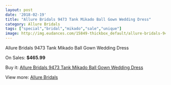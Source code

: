 ```yaml
---
layout: post
date: '2018-02-19'
title: "Allure Bridals 9473 Tank Mikado Ball Gown Wedding Dress"
category: Allure Bridals
tags: ["special","bridal","mikado","sale","unique"]
image: http://img.eudances.com/15849-thickbox_default/allure-bridals-9473-tank-mikado-ball-gown-wedding-dress.jpg
---
```

Allure Bridals 9473 Tank Mikado Ball Gown Wedding Dress

On Sales: **$465.99**
<a href="https://www.eudances.com/en/allure-bridals/4669-allure-bridals-9473-tank-mikado-ball-gown-wedding-dress.html"><amp-img layout="responsive" width="600" height="600" src="//img.eudances.com/15849-thickbox_default/allure-bridals-9473-tank-mikado-ball-gown-wedding-dress.jpg" alt="Allure Bridals 9473 Tank Mikado Ball Gown Wedding Dress 0" /></a>
<a href="https://www.eudances.com/en/allure-bridals/4669-allure-bridals-9473-tank-mikado-ball-gown-wedding-dress.html"><amp-img layout="responsive" width="600" height="600" src="//img.eudances.com/15851-thickbox_default/allure-bridals-9473-tank-mikado-ball-gown-wedding-dress.jpg" alt="Allure Bridals 9473 Tank Mikado Ball Gown Wedding Dress 1" /></a>
<a href="https://www.eudances.com/en/allure-bridals/4669-allure-bridals-9473-tank-mikado-ball-gown-wedding-dress.html"><amp-img layout="responsive" width="600" height="600" src="//img.eudances.com/15850-thickbox_default/allure-bridals-9473-tank-mikado-ball-gown-wedding-dress.jpg" alt="Allure Bridals 9473 Tank Mikado Ball Gown Wedding Dress 2" /></a>

Buy it: [Allure Bridals 9473 Tank Mikado Ball Gown Wedding Dress](https://www.eudances.com/en/allure-bridals/4669-allure-bridals-9473-tank-mikado-ball-gown-wedding-dress.html "Allure Bridals 9473 Tank Mikado Ball Gown Wedding Dress")

View more: [Allure Bridals](https://www.eudances.com/en/2-allure-bridals "Allure Bridals")